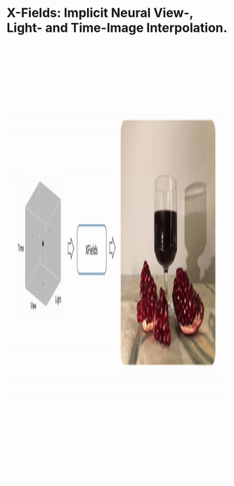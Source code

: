 # X-Fields: Implicit Neural View-, Light- and Time-Image Interpolation.
<img src = "img/teaser.gif" height="1000">
